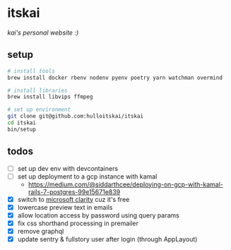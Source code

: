 # itskai

_kai's personal website :)_

## setup

```bash
# install tools
brew install docker rbenv nodenv pyenv poetry yarn watchman overmind

# install libraries
brew install libvips ffmpeg

# set up environment
git clone git@github.com:hulloitskai/itskai
cd itskai
bin/setup
```

## todos

- [ ] set up dev env with devcontainers
- [ ] set up deployment to a gcp instance with kamal
  - https://medium.com/@siddarthcee/deploying-on-gcp-with-kamal-rails-7-postgres-99e15671e839
- [x] switch to [microsoft clarity](https://clarity.microsoft.com) cuz it's
      free
- [x] lowercase preview text in emails
- [x] allow location access by password using query params
- [x] fix css shorthand processing in premailer
- [x] remove graphql
- [x] update sentry & fullstory user after login (through AppLayout)
